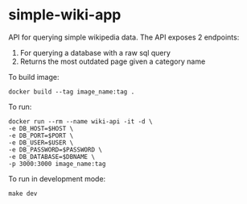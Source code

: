 # simple-wiki-app

API for querying simple wikipedia data. The API exposes 2 endpoints:
1. For querying a database with a raw sql query
2. Returns the most outdated page given a category name

To build image:
```
docker build --tag image_name:tag .
```
To run:

```
docker run --rm --name wiki-api -it -d \
-e DB_HOST=$HOST \
-e DB_PORT=$PORT \
-e DB_USER=$USER \
-e DB_PASSWORD=$PASSWORD \
-e DB_DATABASE=$DBNAME \
-p 3000:3000 image_name:tag
```
To run in development mode:
```
make dev
```
